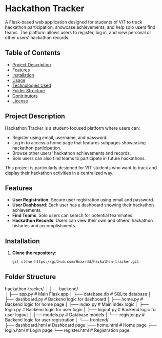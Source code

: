 # Hackathon Tracker

A Flask-based web application designed for students of VIT to track hackathon participation, showcase achievements, and help solo users find teams. The platform allows users to register, log in, and view personal or other users' hackathon records.

## Table of Contents
- [Project Description](#project-description)
- [Features](#features)
- [Installation](#installation)
- [Usage](#usage)
- [Technologies Used](#technologies-used)
- [Folder Structure](#folder-structure)
- [Contributors](#contributors)
- [License](#license)

## Project Description
Hackathon Tracker is a student-focused platform where users can:
- Register using email, username, and password.
- Log in to access a home page that features subpages showcasing hackathon participation.
- Browse other users' hackathon achievements and records.
- Solo users can also find teams to participate in future hackathons.

This project is particularly designed for VIT students who want to track and display their hackathon activities in a centralized way.

## Features
- **User Registration**: Secure user registration using email and password.
- **User Dashboard**: Each user has a dashboard showing their hackathon achievements.
- **Find Teams**: Solo users can search for potential teammates.
- **Hackathon Records**: Users can view their own and others' hackathon histories and accomplishments.

## Installation
1. **Clone the repository**:
   ```bash
   git clone https://github.com/Hxzardd/hackathon-tracker.git

## Folder Structure

hackathon-tracker/
│
├── backend/             
│   ├── app.py              # Main Flask app
│   ├── database.db         # SQLite database
│   ├── dashboard.py        # Backend logic for dashboard
│   ├── home.py             # Backend logic for home page
│   ├── index.py            # Main index logic
│   ├── login.py            # Backend logic for user login
│   ├── logout.py           # Backend logic for user logout
│   ├── models.py           # Database models
│   └── register.py         # Backend logic for user registration
│
└── frontend/           
    ├── dashboard.html      # Dashboard page
    ├── home.html           # Home page
    ├── login.html          # Login page
    └── register.html       # Registration page



